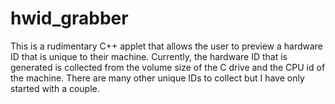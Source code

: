 # hwid_grabber

This is a rudimentary C++ applet that allows the user to preview a hardware ID that is unique to their machine. Currently, the hardware ID that is generated is collected from the volume size of the C drive and the CPU id of the machine. There are many other unique IDs to collect but I have only started with a couple.
